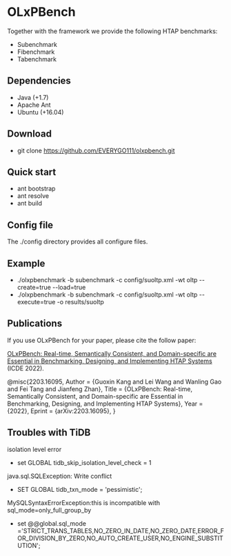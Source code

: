 # OLxPBench

Together with the framework we provide the following HTAP benchmarks:
  * Subenchmark
  * Fibenchmark
  * Tabenchmark

## Dependencies

+ Java (+1.7)
+ Apache Ant
+ Ubuntu (+16.04)

## Download
 + git clone https://github.com/EVERYGO111/olxpbench.git

## Quick start
+ ant bootstrap
+ ant resolve
+ ant build

## Config file
The ./config directory provides all configure files.

## Example

+ ./olxpbenchmark -b subenchmark -c config/suoltp.xml -wt oltp --create=true --load=true
+ ./olxpbenchmark -b subenchmark -c config/suoltp.xml -wt oltp --execute=true -o results/suoltp


## Publications
If you use OLxPBench for your paper, please cite the follow paper:

[OLxPBench: Real-time, Semantically Consistent, and Domain-specific are Essential in Benchmarking, Designing, and Implementing HTAP Systems](https://arxiv.org/abs/2203.16095) (ICDE 2022).

@misc{2203.16095,
Author = {Guoxin Kang and Lei Wang and Wanling Gao and Fei Tang and Jianfeng Zhan},
Title = {OLxPBench: Real-time, Semantically Consistent, and Domain-specific are Essential in Benchmarking, Designing, and Implementing HTAP Systems},
Year = {2022},
Eprint = {arXiv:2203.16095},
}

## Troubles with TiDB
isolation level error
+ set GLOBAL tidb_skip_isolation_level_check = 1


java.sql.SQLException: Write conflict
+ SET GLOBAL tidb_txn_mode = 'pessimistic';


MySQLSyntaxErrorException:this is incompatible with sql_mode=only_full_group_by
+ set @@global.sql_mode ='STRICT_TRANS_TABLES,NO_ZERO_IN_DATE,NO_ZERO_DATE,ERROR_FOR_DIVISION_BY_ZERO,NO_AUTO_CREATE_USER,NO_ENGINE_SUBSTITUTION';
